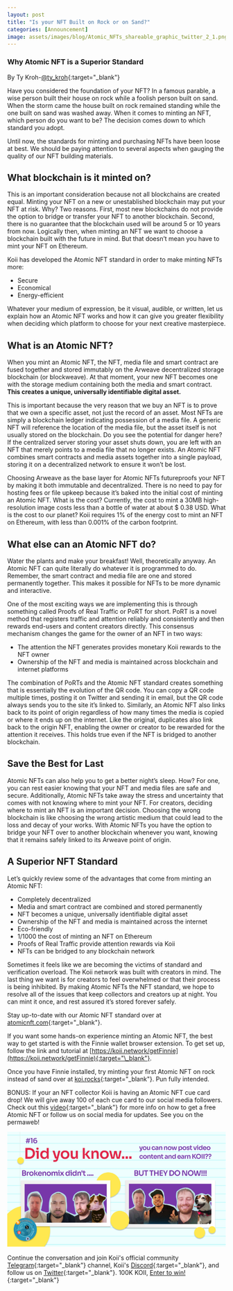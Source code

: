 ```yaml
---
layout: post
title: "Is your NFT Built on Rock or on Sand?"
categories: [Announcement]
image: assets/images/blog/Atomic_NFTs_shareable_graphic_twitter_2_1.png
---
```


### Why Atomic NFT is a Superior Standard

By Ty Kroh-[@ty_kroh](https://twitter.com/ty_kroh){:target="\_blank"}

Have you considered the foundation of your NFT? In a famous parable, a wise person built their house on rock while a foolish person built on sand. When the storm came the house built on rock remained standing while the one built on sand was washed away. When it comes to minting an NFT, which person do you want to be? The decision comes down to which standard you adopt.

Until now, the standards for minting and purchasing NFTs have been loose at best. We should be paying attention to several aspects when gauging the quality of our NFT building materials.

## What blockchain is it minted on?

This is an important consideration because not all blockchains are created equal. Minting your NFT on a new or unestablished blockchain may put your NFT at risk. Why? Two reasons. First, most new blockchains do not provide the option to bridge or transfer your NFT to another blockchain. Second, there is no guarantee that the blockchain used will be around 5 or 10 years from now. Logically then, when minting an NFT we want to choose a blockchain built with the future in mind. But that doesn’t mean you have to mint your NFT on Ethereum.

Koii has developed the Atomic NFT standard in order to make minting NFTs more:

- Secure
- Economical
- Energy-efficient

Whatever your medium of expression, be it visual, audible, or written, let us explain how an Atomic NFT works and how it can give you greater flexibility when deciding which platform to choose for your next creative masterpiece.

## What is an Atomic NFT?

When you mint an Atomic NFT, the NFT, media file and smart contract are fused together and stored immutably on the Arweave decentralized storage blockchain (or blockweave). At that moment, your new NFT becomes one with the storage medium containing both the media and smart contract. <b>This creates a unique, universally identifiable digital asset.</b>

This is important because the very reason that we buy an NFT is to prove that we own a specific asset, not just the record of an asset. Most NFTs are simply a blockchain ledger indicating possession of a media file. A generic NFT will reference the location of the media file, but the asset itself is not usually stored on the blockchain. Do you see the potential for danger here? If the centralized server storing your asset shuts down, you are left with an NFT that merely points to a media file that no longer exists. An Atomic NFT combines smart contracts and media assets together into a single payload, storing it on a decentralized network to ensure it won’t be lost.

Choosing Arweave as the base layer for Atomic NFTs futureproofs your NFT by making it both immutable and decentralized. There is no need to pay for hosting fees or file upkeep because it’s baked into the initial cost of minting an Atomic NFT. What is the cost? Currently, the cost to mint a 30MB high-resolution image costs less than a bottle of water at about $ 0.38 USD. What is the cost to our planet? Koii requires 1% of the energy cost to mint an NFT on Ethereum, with less than 0.001% of the carbon footprint.

## What else can an Atomic NFT do?

Water the plants and make your breakfast! Well, theoretically anyway. An Atomic NFT can quite literally do whatever it is programmed to do. Remember, the smart contract and media file are one and stored permanently together. This makes it possible for NFTs to be more dynamic and interactive.

One of the most exciting ways we are implementing this is through something called Proofs of Real Traffic or PoRT for short. PoRT is a novel method that registers traffic and attention reliably and consistently and then rewards end-users and content creators directly. This consensus mechanism changes the game for the owner of an NFT in two ways:

- The attention the NFT generates provides monetary Koii rewards to the NFT owner
- Ownership of the NFT and media is maintained across blockchain and internet platforms

The combination of PoRTs and the Atomic NFT standard creates something that is essentially the evolution of the QR code. You can copy a QR code multiple times, posting it on Twitter and sending it in email, but the QR code always sends you to the site it’s linked to. Similarly, an Atomic NFT also links back to its point of origin regardless of how many times the media is copied or where it ends up on the internet. Like the original, duplicates also link back to the origin NFT, enabling the owner or creator to be rewarded for the attention it receives. This holds true even if the NFT is bridged to another blockchain.

## Save the Best for Last

Atomic NFTs can also help you to get a better night’s sleep. How? For one, you can rest easier knowing that your NFT and media files are safe and secure. Additionally, Atomic NFTs take away the stress and uncertainty that comes with not knowing where to mint your NFT. For creators, deciding where to mint an NFT is an important decision. Choosing the wrong blockchain is like choosing the wrong artistic medium that could lead to the loss and decay of your works. With Atomic NFTs you have the option to bridge your NFT over to another blockchain whenever you want, knowing that it remains safely linked to its Arweave point of origin.

## A Superior NFT Standard

Let’s quickly review some of the advantages that come from minting an Atomic NFT:

- Completely decentralized
- Media and smart contract are combined and stored permanently
- NFT becomes a unique, universally identifiable digital asset
- Ownership of the NFT and media is maintained across the internet
- Eco-friendly
- 1/1000 the cost of minting an NFT on Ethereum
- Proofs of Real Traffic provide attention rewards via Koii
- NFTs can be bridged to any blockchain network

Sometimes it feels like we are becoming the victims of standard and verification overload. The Koii network was built with creators in mind. The last thing we want is for creators to feel overwhelmed or that their process is being inhibited. By making Atomic NFTs the NFT standard, we hope to resolve all of the issues that keep collectors and creators up at night. You can mint it once, and rest assured it’s stored forever safely.

Stay up-to-date with our Atomic NFT standard over at [atomicnft.com](https://atomicnft.com/en/){:target="\_blank"}.

If you want some hands-on experience minting an Atomic NFT, the best way to get started is with the Finnie wallet browser extension. To get set up, follow the link and tutorial at [https://koii.network/getFinnie](https://koii.network/getFinnie){:target="\_blank"}.

Once you have Finnie installed, try minting your first Atomic NFT on rock instead of sand over at [koi.rocks](https://koi.rocks/){:target="\_blank"}. Pun fully intended.

BONUS: If your an NFT collector Koii is having an Atomic NFT cue card drop! We will give away 100 of each cue card to our social media followers. Check out this [video](https://www.youtube.com/watch?v=I5bv7J6uXeg){:target="\_blank"} for more info on how to get a free Atomic NFT or follow us on social media for updates. See you on the permaweb!

![cue-card](/assets/images/blog/Little_weird_graphic-16_3.png)

Continue the conversation and join Koii's official community [Telegram](https://t.me/joinchat/OEHs_8T9-8ZhZmU5){:target="\_blank"} channel, Koii's [Discord](https://discord.com/invite/SDwgnjxNEn){:target="\_blank"}, and follow us on [Twitter](https://twitter.com/KoiiNetwork){:target="\_blank"}. 100K KOII, [Enter to win!](https://gleam.io/c3Cwz/-welcome-to-the-koii-drop-){:target="\_blank"}
